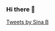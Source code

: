 ### Hi there 👋

<a class="twitter-timeline" href="https://twitter.com/sinabooeshaghi?ref_src=twsrc%5Etfw">Tweets by Sina B</a> 
<script async src="https://platform.twitter.com/widgets.js" charset="utf-8">
</script>

<!--
**sbooeshaghi/sbooeshaghi** is a ✨ _special_ ✨ repository because its `README.md` (this file) appears on your GitHub profile.

Here are some ideas to get you started:

- 🔭 I’m currently working on ...
- 🌱 I’m currently learning ...
- 👯 I’m looking to collaborate on ...
- 🤔 I’m looking for help with ...
- 💬 Ask me about ...
- 📫 How to reach me: ...
- 😄 Pronouns: ...
- ⚡ Fun fact: ...
-->

